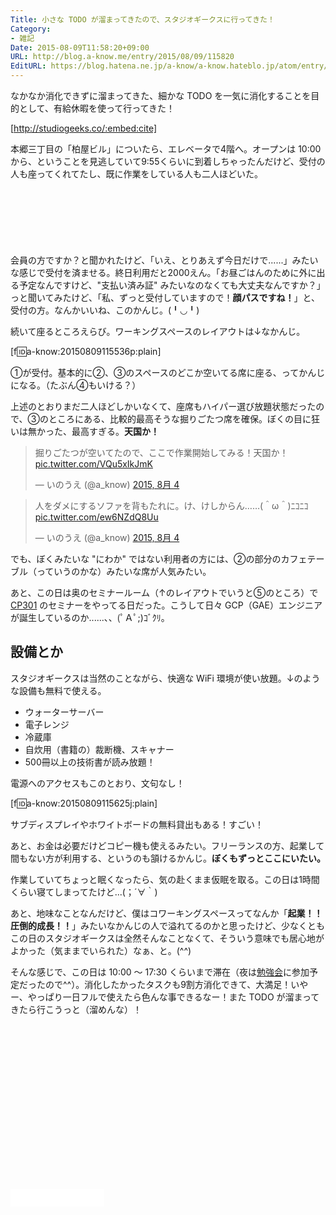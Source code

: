 ```yaml
---
Title: 小さな TODO が溜まってきたので、スタジオギークスに行ってきた！
Category:
- 雑記
Date: 2015-08-09T11:58:20+09:00
URL: http://blog.a-know.me/entry/2015/08/09/115820
EditURL: https://blog.hatena.ne.jp/a-know/a-know.hateblo.jp/atom/entry/8454420450104998048
---
```


なかなか消化できずに溜まってきた、細かな TODO を一気に消化することを目的として、有給休暇を使って行ってきた！




[http://studiogeeks.co/:embed:cite]




本郷三丁目の「柏屋ビル」についたら、エレベータで4階へ。オープンは 10:00 から、ということを見逃していて9:55くらいに到着しちゃったんだけど、受付の人も座ってくれてたし、既に作業をしている人も二人ほどいた。



<!-- more -->


<script async src="//pagead2.googlesyndication.com/pagead/js/adsbygoogle.js"></script>
<!-- article-top -->
<ins class="adsbygoogle"
     style="display:inline-block;width:728px;height:90px"
     data-ad-client="ca-pub-3463034538369189"
     data-ad-slot="8367620130"></ins>
<script>
(adsbygoogle = window.adsbygoogle || []).push({});
</script>


会員の方ですか？と聞かれたけど、「いえ、とりあえず今日だけで......」みたいな感じで受付を済ませる。終日利用だと2000えん。「お昼ごはんのために外に出る予定なんですけど、"支払い済み証" みたいなのなくても大丈夫なんですか？」っと聞いてみたけど、「私、ずっと受付していますので！**顔パスですね！**」と、受付の方。なんかいいね、このかんじ。(╹◡╹)


続いて座るところえらび。ワーキングスペースのレイアウトは↓なかんじ。



[f:id:a-know:20150809115536p:plain]


①が受付。基本的に②、③のスペースのどこか空いてる席に座る、ってかんじになる。（たぶん④もいける？）


上述のとおりまだ二人ほどしかいなくて、座席もハイパー選び放題状態だったので、③のところにある、比較的最高そうな掘りごたつ席を確保。ぼくの目に狂いは無かった、最高すぎる。<b>天国か！</b>


<blockquote class="twitter-tweet" lang="ja"><p lang="ja" dir="ltr">掘りごたつが空いてたので、ここで作業開始してみる！天国か！ <a href="http://t.co/VQu5xIkJmK">pic.twitter.com/VQu5xIkJmK</a></p>&mdash; いのうえ (@a_know) <a href="https://twitter.com/a_know/status/628372164173959169">2015, 8月 4</a></blockquote>
<script async src="//platform.twitter.com/widgets.js" charset="utf-8"></script>

<blockquote class="twitter-tweet" lang="ja"><p lang="ja" dir="ltr">人をダメにするソファを背もたれに。け、けしからん……(＾ω＾)ﾆｺﾆｺ <a href="http://t.co/ew6NZdQ8Uu">pic.twitter.com/ew6NZdQ8Uu</a></p>&mdash; いのうえ (@a_know) <a href="https://twitter.com/a_know/status/628372455267041280">2015, 8月 4</a></blockquote>
<script async src="//platform.twitter.com/widgets.js" charset="utf-8"></script>


でも、ぼくみたいな "にわか" ではない利用者の方には、②の部分のカフェテーブル（っていうのかな）みたいな席が人気みたい。


あと、この日は奥のセミナールーム（↑のレイアウトでいうと⑤のところ）で [CP301](http://www.topgate.co.jp/news/770) のセミナーをやってる日だった。こうして日々 GCP（GAE）エンジニアが誕生しているのか......、、(ﾟＡﾟ;)ｺﾞｸﾘ。


## 設備とか

スタジオギークスは当然のことながら、快適な WiFi 環境が使い放題。↓のような設備も無料で使える。


* ウォーターサーバー
* 電子レンジ
* 冷蔵庫
* 自炊用（書籍の）裁断機、スキャナー
* 500冊以上の技術書が読み放題！


電源へのアクセスもこのとおり、文句なし！




[f:id:a-know:20150809115625j:plain]




サブディスプレイやホワイトボードの無料貸出もある！すごい！


あと、お金は必要だけどコピー機も使えるみたい。フリーランスの方、起業して間もない方が利用する、というのも頷けるかんじ。**ぼくもずっとここにいたい。**


作業していてちょっと眠くなったら、気の赴くまま仮眠を取る。この日は1時間くらい寝てしまってたけど...(；´∀｀)


あと、地味なことなんだけど、僕はコワーキングスペースってなんか「**起業！！圧倒的成長！！**」みたいなかんじの人で溢れてるのかと思ったけど、少なくともこの日のスタジオギークスは全然そんなことなくて、そういう意味でも居心地がよかった（気ままでいられた）なぁ、と。(^^)



そんな感じで、この日は 10:00 〜 17:30 くらいまで滞在（夜は[勉強会](https://blog.a-know.me/entry/2015/08/05/000436)に参加予定だったので^^）。消化したかったタスクも9割方消化できて、大満足！いやー、やっぱり一日フルで使えたら色んな事できるなー！また TODO が溜まってきたら行こうっと（溜めんな）！


<script async src="//pagead2.googlesyndication.com/pagead/js/adsbygoogle.js"></script>
<!-- article-bottom2 -->
<ins class="adsbygoogle"
     style="display:inline-block;width:300px;height:250px"
     data-ad-client="ca-pub-3463034538369189"
     data-ad-slot="5274552934"></ins>
<script>
(adsbygoogle = window.adsbygoogle || []).push({});
</script>


<iframe src="//blog.hatena.ne.jp/a-know/a-know.hateblo.jp/subscribe/iframe" allowtransparency="true" frameborder="0" scrolling="no" width="150" height="28"></iframe>
